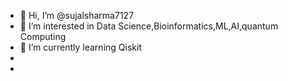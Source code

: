 - 👋 Hi, I’m @sujalsharma7127
- 👀 I’m interested in Data Science,Bioinformatics,ML,AI,quantum Computing
- 🌱 I’m currently learning  Qiskit
- 
- 

<!---
sujalsharma7127/sujalsharma7127 is a ✨ special ✨ repository because its `README.md` (this file) appears on your GitHub profile.
You can click the Preview link to take a look at your changes.
--->
